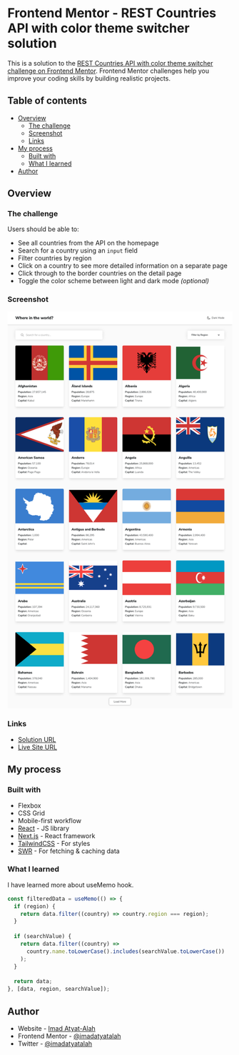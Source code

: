 # Frontend Mentor - REST Countries API with color theme switcher solution

This is a solution to the [REST Countries API with color theme switcher challenge on Frontend Mentor](https://www.frontendmentor.io/challenges/rest-countries-api-with-color-theme-switcher-5cacc469fec04111f7b848ca). Frontend Mentor challenges help you improve your coding skills by building realistic projects.

## Table of contents

- [Overview](#overview)
  - [The challenge](#the-challenge)
  - [Screenshot](#screenshot)
  - [Links](#links)
- [My process](#my-process)
  - [Built with](#built-with)
  - [What I learned](#what-i-learned)
- [Author](#author)

## Overview

### The challenge

Users should be able to:

- See all countries from the API on the homepage
- Search for a country using an `input` field
- Filter countries by region
- Click on a country to see more detailed information on a separate page
- Click through to the border countries on the detail page
- Toggle the color scheme between light and dark mode _(optional)_

### Screenshot

![](./screenshot.png)

### Links

- [Solution URL](https://www.frontendmentor.io/solutions/built-using-nextjs-and-styled-with-tailwindcss-vfgAMHP_Z)
- [Live Site URL](https://rest-countries-api-with-color-theme-switcher-nine.vercel.app/)

## My process

### Built with

- Flexbox
- CSS Grid
- Mobile-first workflow
- [React](https://reactjs.org/) - JS library
- [Next.js](https://nextjs.org/) - React framework
- [TailwindCSS](https://tailwindcss.com/) - For styles
- [SWR](https://swr.vercel.app/) - For fetching & caching data

### What I learned

I have learned more about useMemo hook.

```jsx
const filteredData = useMemo(() => {
  if (region) {
    return data.filter((country) => country.region === region);
  }

  if (searchValue) {
    return data.filter((country) =>
      country.name.toLowerCase().includes(searchValue.toLowerCase())
    );
  }

  return data;
}, [data, region, searchValue]);
```

## Author

- Website - [Imad Atyat-Alah](https://imadatyatalah.vercel.app)
- Frontend Mentor - [@imadatyatalah](https://www.frontendmentor.io/profile/imadatyatalah)
- Twitter - [@imadatyatalah](https://www.twitter.com/ImadAtyat)
